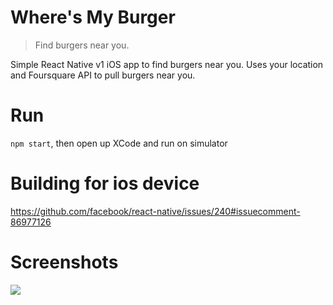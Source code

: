 # Where's My Burger

> Find burgers near you.

Simple React Native v1 iOS app to find burgers near you. Uses your location and Foursquare API to pull burgers near you.

# Run

`npm start`, then open up XCode and run on simulator

# Building for ios device

https://github.com/facebook/react-native/issues/240#issuecomment-86977126


# Screenshots

![](https://i.imgur.com/mp59a7j.jpg)
